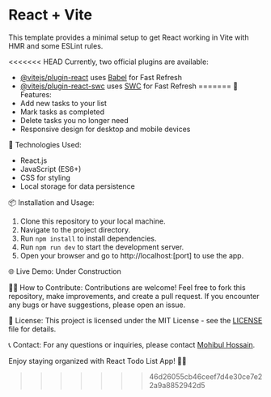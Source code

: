 # React + Vite

This template provides a minimal setup to get React working in Vite with HMR and some ESLint rules.

<<<<<<< HEAD
Currently, two official plugins are available:

- [@vitejs/plugin-react](https://github.com/vitejs/vite-plugin-react/blob/main/packages/plugin-react/README.md) uses [Babel](https://babeljs.io/) for Fast Refresh
- [@vitejs/plugin-react-swc](https://github.com/vitejs/vite-plugin-react-swc) uses [SWC](https://swc.rs/) for Fast Refresh
=======
🚀 Features:
- Add new tasks to your list
- Mark tasks as completed
- Delete tasks you no longer need
- Responsive design for desktop and mobile devices

🔧 Technologies Used:
- React.js
- JavaScript (ES6+)
- CSS for styling
- Local storage for data persistence

📦 Installation and Usage:
1. Clone this repository to your local machine.
2. Navigate to the project directory.
3. Run `npm install` to install dependencies.
4. Run `npm run dev` to start the development server.
5. Open your browser and go to http://localhost:[port] to use the app.

🌐 Live Demo: Under Construction

👨‍💻 How to Contribute:
Contributions are welcome! Feel free to fork this repository, make improvements, and create a pull request. If you encounter any bugs or have suggestions, please open an issue.

📄 License:
This project is licensed under the MIT License - see the [LICENSE](LICENSE) file for details.

📞 Contact:
For any questions or inquiries, please contact [Mohibul Hossain](mohib.hossain.bu@gmail.com).

Enjoy staying organized with React Todo List App! 📅✅
>>>>>>> 46d26055cb46ceef7d4e30ce7e22a9a8852942d5
